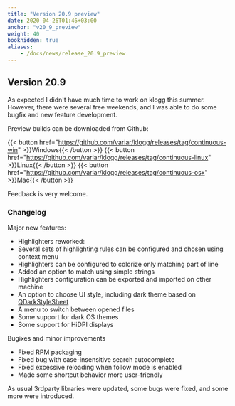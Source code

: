 ```yaml
---
title: "Version 20.9 preview"
date: 2020-04-26T01:46+03:00
anchor: "v20_9_preview"
weight: 40
bookhidden: true
aliases:
    - /docs/news/release_20.9_preview
---
```


## Version 20.9

As expected I didn't have much time to work on klogg this summer. However, there were several free weekends,
and I was able to do some bugfix and new feature development.

Preview builds can be downloaded from Github: 

{{< button href="https://github.com/variar/klogg/releases/tag/continuous-win" >}}Windows{{< /button >}}
{{< button href="https://github.com/variar/klogg/releases/tag/continuous-linux" >}}Linux{{< /button >}}
{{< button href="https://github.com/variar/klogg/releases/tag/continuous-osx" >}}Mac{{< /button >}}

Feedback is very welcome.

### Changelog

Major new features:

 - Highlighters reworked:
  - Several sets of highlighting rules can be configured and chosen using context menu
  - Highlighters can be configured to colorize only matching part of line
  - Added an option to match using simple strings
  - Highlighters configuration can be exported and imported on other machine
 - An option to choose UI style, including dark theme based on [QDarkStyleSheet](https://github.com/ColinDuquesnoy/QDarkStyleSheet)
 - A menu to switch between opened files
 - Some support for dark OS themes
 - Some support for HiDPI displays

Bugixes and minor improvements

 - Fixed RPM packaging
 - Fixed bug with case-insensitive search autocomplete
 - Fixed excessive reloading when follow mode is enabled 
 - Made some shortcut behavior more user-friendly

As usual 3rdparty libraries were updated, some bugs were fixed, and some more were introduced.

